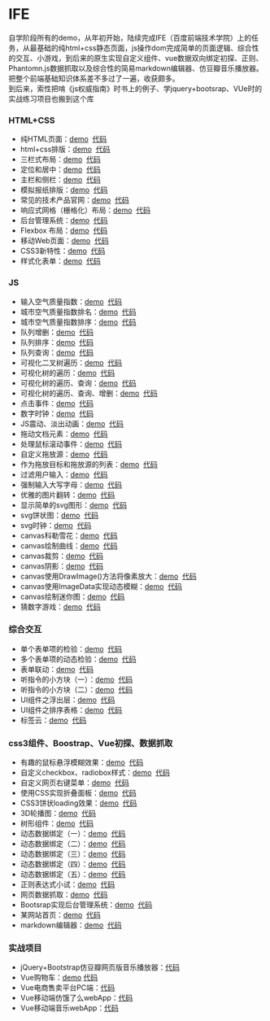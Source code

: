 IFE
===
自学阶段所有的demo，从年初开始，陆续完成IFE（百度前端技术学院）上的任务，从最基础的纯html+css静态页面，js操作dom完成简单的页面逻辑、综合性的交互、小游戏，到后来的原生实现自定义组件、vue数据双向绑定初探、正则、Phantomn.js数据抓取以及综合性的简易markdown编辑器、仿豆瓣音乐播放器。把整个前端基础知识体系差不多过了一遍，收获颇多。<br>
到后来，索性把啃《js权威指南》时书上的例子、学jquery+bootsrap、VUe时的实战练习项目也搬到这个库<br>
### HTML+CSS
* 纯HTML页面：[demo](https://albertxiao1994.github.io/IFE/XiaoWei/task1/task1.html)  [代码](https://github.com/AlbertXiao1994/IFE/tree/master/XiaoWei/task1)
* html+css排版：[demo](https://albertxiao1994.github.io/IFE/XiaoWei/task2/task2.html)  [代码](https://github.com/AlbertXiao1994/IFE/tree/master/XiaoWei/task2)
* 三栏式布局：[demo](https://albertxiao1994.github.io/IFE/XiaoWei/task3/task3.html)  [代码](https://github.com/AlbertXiao1994/IFE/tree/master/XiaoWei/task3)
* 定位和居中：[demo](https://albertxiao1994.github.io/IFE/XiaoWei/task4/task4.html)  [代码](https://github.com/AlbertXiao1994/IFE/tree/master/XiaoWei/task4)
* 主栏和侧栏：[demo](https://albertxiao1994.github.io/IFE/XiaoWei/task5/Advanced-Task5.html)  [代码](https://github.com/AlbertXiao1994/IFE/tree/master/XiaoWei/task5)
* 模拟报纸排版：[demo](https://albertxiao1994.github.io/IFE/XiaoWei/task6/task6.html)  [代码](https://github.com/AlbertXiao1994/IFE/tree/master/XiaoWei/task6)
* 常见的技术产品官网：[demo](https://albertxiao1994.github.io/IFE/XiaoWei/task7/task7.html)  [代码](https://github.com/AlbertXiao1994/IFE/tree/master/XiaoWei/task7)
* 响应式网格（栅格化）布局：[demo](https://albertxiao1994.github.io/IFE/XiaoWei/task8/task8.html)  [代码](https://github.com/AlbertXiao1994/IFE/tree/master/XiaoWei/task8)
* 后台管理系统：[demo](https://albertxiao1994.github.io/IFE/XiaoWei/task9/task9.html)  [代码](https://github.com/AlbertXiao1994/IFE/tree/master/XiaoWei/task9)
* Flexbox 布局：[demo](https://albertxiao1994.github.io/IFE/XiaoWei/task10/task10.html)  [代码](https://github.com/AlbertXiao1994/IFE/tree/master/XiaoWei/task10)
* 移动Web页面：[demo](https://albertxiao1994.github.io/IFE/XiaoWei/task11/task11.html)  [代码](https://github.com/AlbertXiao1994/IFE/tree/master/XiaoWei/task11)
* CSS3新特性：[demo](https://albertxiao1994.github.io/IFE/XiaoWei/task12/task12.html)  [代码](https://github.com/AlbertXiao1994/IFE/tree/master/XiaoWei/task12)
* 样式化表单：[demo](https://albertxiao1994.github.io/IFE/XiaoWei/task13/task13.html)  [代码](https://github.com/AlbertXiao1994/IFE/tree/master/XiaoWei/task13)
### JS
* 输入空气质量指数：[demo](https://albertxiao1994.github.io/IFE/binbin/task1/task1.html)  [代码](https://github.com/AlbertXiao1994/IFE/tree/master/binbin/task1)
* 城市空气质量指数排名：[demo](https://albertxiao1994.github.io/IFE/binbin/task2/task2.html)  [代码](https://github.com/AlbertXiao1994/IFE/tree/master/binbin/task2)
* 城市空气质量指数排序：[demo](https://albertxiao1994.github.io/IFE/binbin/task3/task3.html)  [代码](https://github.com/AlbertXiao1994/IFE/tree/master/binbin/task3)
* 队列增删：[demo](https://albertxiao1994.github.io/IFE/binbin/task4/task4.html)  [代码](https://github.com/AlbertXiao1994/IFE/tree/master/binbin/task4)
* 队列排序：[demo](https://albertxiao1994.github.io/IFE/binbin/task5/task5.html)  [代码](https://github.com/AlbertXiao1994/IFE/tree/master/binbin/task5)
* 队列查询：[demo](https://albertxiao1994.github.io/IFE/binbin/task6/task6.html)  [代码](https://github.com/AlbertXiao1994/IFE/tree/master/binbin/task6)
* 可视化二叉树遍历：[demo](https://albertxiao1994.github.io/IFE/binbin/task7/task7.html)  [代码](https://github.com/AlbertXiao1994/IFE/tree/master/binbin/task7)
* 可视化树的遍历：[demo](https://albertxiao1994.github.io/IFE/binbin/task7/task7.html)  [代码](https://github.com/AlbertXiao1994/IFE/tree/master/binbin/task7)
* 可视化树的遍历、查询：[demo](https://albertxiao1994.github.io/IFE/binbin/task8/task8.html)  [代码](https://github.com/AlbertXiao1994/IFE/tree/master/binbin/task8)
* 可视化树的遍历、查询、增删：[demo](https://albertxiao1994.github.io/IFE/binbin/task9/task9.html)  [代码](https://github.com/AlbertXiao1994/IFE/tree/master/binbin/task9)
* 点击事件：[demo](https://albertxiao1994.github.io/IFE/binbin/test13-1/test.html)  [代码](https://github.com/AlbertXiao1994/IFE/tree/master/binbin/task13-1)
* 数字时钟：[demo](https://albertxiao1994.github.io/IFE/binbin/test13-2/test.html)  [代码](https://github.com/AlbertXiao1994/IFE/tree/master/binbin/task13-2)
* JS震动、淡出动画：[demo](https://albertxiao1994.github.io/IFE/binbin/test16-3/test.html)  [代码](https://github.com/AlbertXiao1994/IFE/tree/master/binbin/task16-3)
* 拖动文档元素：[demo](https://albertxiao1994.github.io/IFE/binbin/test17-2/test.html)  [代码](https://github.com/AlbertXiao1994/IFE/tree/master/binbin/task17-2)
* 处理鼠标滚动事件：[demo](https://albertxiao1994.github.io/IFE/binbin/test17-3/test.html)  [代码](https://github.com/AlbertXiao1994/IFE/tree/master/binbin/task17-3)
* 自定义拖放源：[demo](https://albertxiao1994.github.io/IFE/binbin/test17-4/test.html)  [代码](https://github.com/AlbertXiao1994/IFE/tree/master/binbin/task17-4)
* 作为拖放目标和拖放源的列表：[demo](https://albertxiao1994.github.io/IFE/binbin/test17-5/test.html)  [代码](https://github.com/AlbertXiao1994/IFE/tree/master/binbin/task17-5)
* 过滤用户输入：[demo](https://albertxiao1994.github.io/IFE/binbin/test17-6/test.html)  [代码](https://github.com/AlbertXiao1994/IFE/tree/master/binbin/task17-6)
* 强制输入大写字母：[demo](https://albertxiao1994.github.io/IFE/binbin/test17-7/test.html)  [代码](https://github.com/AlbertXiao1994/IFE/tree/master/binbin/task17-7)
* 优雅的图片翻转：[demo](https://albertxiao1994.github.io/IFE/binbin/test21-1/test.html)  [代码](https://github.com/AlbertXiao1994/IFE/tree/master/binbin/task21-1)
* 显示简单的svg图形：[demo](https://albertxiao1994.github.io/IFE/binbin/test21-1-1/test.html)  [代码](https://github.com/AlbertXiao1994/IFE/tree/master/binbin/task21-1-1)
* svg饼状图：[demo](https://albertxiao1994.github.io/IFE/binbin/test21-2/test.html)  [代码](https://github.com/AlbertXiao1994/IFE/tree/master/binbin/task21-2)
* svg时钟：[demo](https://albertxiao1994.github.io/IFE/binbin/test21-3/test.html)  [代码](https://github.com/AlbertXiao1994/IFE/tree/master/binbin/task21-3)
* canvas科勒雪花：[demo](https://albertxiao1994.github.io/IFE/binbin/test21-6/test.html)  [代码](https://github.com/AlbertXiao1994/IFE/tree/master/binbin/task21-6)
* canvas绘制曲线：[demo](https://albertxiao1994.github.io/IFE/binbin/test21-7/test.html)  [代码](https://github.com/AlbertXiao1994/IFE/tree/master/binbin/task21-7)
* canvas裁剪：[demo](https://albertxiao1994.github.io/IFE/binbin/test21-9/test.html)  [代码](https://github.com/AlbertXiao1994/IFE/tree/master/binbin/task21-9)
* canvas阴影：[demo](https://albertxiao1994.github.io/IFE/binbin/test21-10/test.html)  [代码](https://github.com/AlbertXiao1994/IFE/tree/master/binbin/task21-10)
* canvas使用DrawImage()方法将像素放大：[demo](https://albertxiao1994.github.io/IFE/binbin/test21-11/test.html)  [代码](https://github.com/AlbertXiao1994/IFE/tree/master/binbin/task21-11)
* canvas使用ImageData实现动态模糊：[demo](https://albertxiao1994.github.io/IFE/binbin/test21-12/test.html)  [代码](https://github.com/AlbertXiao1994/IFE/tree/master/binbin/task21-12)
* canvas绘制迷你图：[demo](https://albertxiao1994.github.io/IFE/binbin/test21-13/test.html)  [代码](https://github.com/AlbertXiao1994/IFE/tree/master/binbin/task21-13)
* 猜数字游戏：[demo](https://albertxiao1994.github.io/IFE/binbin/test22-3/test.html)  [代码](https://github.com/AlbertXiao1994/IFE/tree/master/binbin/task22-3)
### 综合交互
* 单个表单项的检验：[demo](https://albertxiao1994.github.io/IFE/YaoYao/task1/task1.html)  [代码](https://github.com/AlbertXiao1994/IFE/tree/master/YaoYao/task1)
* 多个表单项的动态检验：[demo](https://albertxiao1994.github.io/IFE/YaoYao/task2/task2.html)  [代码](https://github.com/AlbertXiao1994/IFE/tree/master/YaoYao/task2)
* 表单联动：[demo](https://albertxiao1994.github.io/IFE/YaoYao/task3/task3.html)  [代码](https://github.com/AlbertXiao1994/IFE/tree/master/YaoYao/task3)
* 听指令的小方块（一）：[demo](https://albertxiao1994.github.io/IFE/YaoYao/task4/task4.html)  [代码](https://github.com/AlbertXiao1994/IFE/tree/master/YaoYao/task4)
* 听指令的小方块（二）：[demo](https://albertxiao1994.github.io/IFE/YaoYao/task5/task5.html)  [代码](https://github.com/AlbertXiao1994/IFE/tree/master/YaoYao/task5)
* UI组件之浮出层：[demo](https://albertxiao1994.github.io/IFE/YaoYao/task6/task6.html)  [代码](https://github.com/AlbertXiao1994/IFE/tree/master/YaoYao/task6)
* UI组件之排序表格：[demo](https://albertxiao1994.github.io/IFE/YaoYao/task7/task7.html)  [代码](https://github.com/AlbertXiao1994/IFE/tree/master/YaoYao/task7)
* 标签云：[demo](https://albertxiao1994.github.io/IFE/business-platfom/labelCloud/task.html)  [代码](https://github.com/AlbertXiao1994/IFE/tree/master//business-platfom/labelCloud)
### css3组件、Boostrap、Vue初探、数据抓取
* 有趣的鼠标悬浮模糊效果：[demo](https://albertxiao1994.github.io/IFE/NuoMi/task1/task.html)  [代码](https://github.com/AlbertXiao1994/IFE/tree/master/NuoMi/task1)
* 自定义checkbox、radiobox样式：[demo](https://albertxiao1994.github.io/IFE/NuoMi/task8/task8.html)  [代码](https://github.com/AlbertXiao1994/IFE/tree/master/NuoMi/task8)
* 自定义网页右键菜单：[demo](https://albertxiao1994.github.io/IFE/NuoMi/task9/task9.html)  [代码](https://github.com/AlbertXiao1994/IFE/tree/master/NuoMi/task9)
* 使用CSS实现折叠面板：[demo](https://albertxiao1994.github.io/IFE/NuoMi/task10/task10.html)  [代码](https://github.com/AlbertXiao1994/IFE/tree/master/NuoMi/task10)
* CSS3饼状loading效果：[demo](https://albertxiao1994.github.io/IFE/NuoMi/task13/task13.html)  [代码](https://github.com/AlbertXiao1994/IFE/tree/master/NuoMi/task13)
* 3D轮播图：[demo](https://albertxiao1994.github.io/IFE/NuoMi/task14/task14.html)  [代码](https://github.com/AlbertXiao1994/IFE/tree/master/NuoMi/task14)
* 树形组件：[demo](https://albertxiao1994.github.io/IFE/NuoMi/task16/tree.html)  [代码](https://github.com/AlbertXiao1994/IFE/tree/master/NuoMi/task16)
* 动态数据绑定（一）：[demo](https://albertxiao1994.github.io/IFE/NuoMi/task3/task3.html)  [代码](https://github.com/AlbertXiao1994/IFE/tree/master/NuoMi/task3)
* 动态数据绑定（二）：[demo](https://albertxiao1994.github.io/IFE/NuoMi/task4/task4.html)  [代码](https://github.com/AlbertXiao1994/IFE/tree/master/NuoMi/task4)
* 动态数据绑定（三）：[demo](https://albertxiao1994.github.io/IFE/NuoMi/task5/task5.html)  [代码](https://github.com/AlbertXiao1994/IFE/tree/master/NuoMi/task5)
* 动态数据绑定（四）：[demo](https://albertxiao1994.github.io/IFE/NuoMi/task6/task6.html)  [代码](https://github.com/AlbertXiao1994/IFE/tree/master/NuoMi/task6)
* 动态数据绑定（五）：[demo](https://albertxiao1994.github.io/IFE/NuoMi/task7/task7.html)  [代码](https://github.com/AlbertXiao1994/IFE/tree/master/NuoMi/task7)
* 正则表达式小试：[demo](https://albertxiao1994.github.io/IFE/NuoMi/task11/task11.html)  [代码](https://github.com/AlbertXiao1994/IFE/tree/master/NuoMi/task11)
* 网页数据抓取：[demo](https://albertxiao1994.github.io/IFE/NuoMi/task18/task.html)  [代码](https://github.com/AlbertXiao1994/IFE/tree/master/NuoMi/task18)
* Bootsrap实现后台管理系统：[demo](https://albertxiao1994.github.io/IFE/NuoMi/Bootstrap-Project/index.html)  [代码](https://github.com/AlbertXiao1994/IFE/tree/master/NuoMi/Bootstrap-Project)
* 某网站首页：[demo](https://albertxiao1994.github.io/IFE/NuoMi/YJJS/main.html)  [代码](https://github.com/AlbertXiao1994/IFE/tree/master/NuoMi/YJJS)
* markdown编辑器：[demo](https://albertxiao1994.github.io/IFE/NuoMi/task12/task12.html)  [代码](https://github.com/AlbertXiao1994/IFE/tree/master/NuoMi/task12)
### 实战项目
* jQuery+Bootstrap仿豆瓣网页版音乐播放器：[代码](https://github.com/AlbertXiao1994/IFE/tree/master/NuoMi/music-player)
* Vue购物车：[demo](https://albertxiao1994.github.io/IFE/NuoMi/shoppingCart/cart.html) [代码](https://github.com/AlbertXiao1994/IFE/tree/master/NuoMi/shoppingCart)
* Vue电商售卖平台PC端：[代码](https://github.com/AlbertXiao1994/IFE/tree/master/NuoMi/sale-platform)
* Vue移动端仿饿了么webApp：[代码](https://github.com/AlbertXiao1994/IFE/tree/master/NuoMi/sell-app)
* Vue移动端音乐webApp：[代码](https://github.com/AlbertXiao1994/IFE/tree/master/NuoMi/vue-music)
